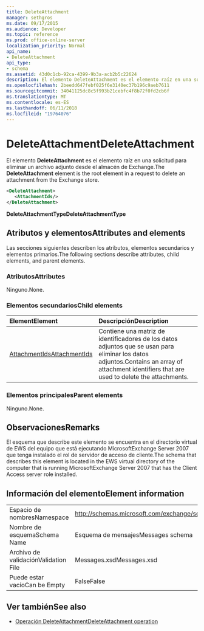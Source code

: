 ```yaml
---
title: DeleteAttachment
manager: sethgros
ms.date: 09/17/2015
ms.audience: Developer
ms.topic: reference
ms.prod: office-online-server
localization_priority: Normal
api_name:
- DeleteAttachment
api_type:
- schema
ms.assetid: 43d0c1cb-92ca-4399-9b3a-acb2b5c22624
description: El elemento DeleteAttachment es el elemento raíz en una solicitud para eliminar un archivo adjunto desde el almacén de Exchange.
ms.openlocfilehash: 2beedd647febf025f6e3140ec37b196c9aeb7611
ms.sourcegitcommit: 34041125dc8c5f993b21cebfc4f8b72f0fd2cb6f
ms.translationtype: MT
ms.contentlocale: es-ES
ms.lasthandoff: 06/11/2018
ms.locfileid: "19764076"
---
```

# <a name="deleteattachment"></a><span data-ttu-id="b02eb-103">DeleteAttachment</span><span class="sxs-lookup"><span data-stu-id="b02eb-103">DeleteAttachment</span></span>

<span data-ttu-id="b02eb-104">El elemento **DeleteAttachment** es el elemento raíz en una solicitud para eliminar un archivo adjunto desde el almacén de Exchange.</span><span class="sxs-lookup"><span data-stu-id="b02eb-104">The **DeleteAttachment** element is the root element in a request to delete an attachment from the Exchange store.</span></span> 
  
```xml
<DeleteAttachment>
   <AttachmentIds/>
</DeleteAttachment>
```

<span data-ttu-id="b02eb-105">**DeleteAttachmentType**</span><span class="sxs-lookup"><span data-stu-id="b02eb-105">**DeleteAttachmentType**</span></span>

## <a name="attributes-and-elements"></a><span data-ttu-id="b02eb-106">Atributos y elementos</span><span class="sxs-lookup"><span data-stu-id="b02eb-106">Attributes and elements</span></span>

<span data-ttu-id="b02eb-107">Las secciones siguientes describen los atributos, elementos secundarios y elementos primarios.</span><span class="sxs-lookup"><span data-stu-id="b02eb-107">The following sections describe attributes, child elements, and parent elements.</span></span>
  
### <a name="attributes"></a><span data-ttu-id="b02eb-108">Atributos</span><span class="sxs-lookup"><span data-stu-id="b02eb-108">Attributes</span></span>

<span data-ttu-id="b02eb-109">Ninguno.</span><span class="sxs-lookup"><span data-stu-id="b02eb-109">None.</span></span>
  
### <a name="child-elements"></a><span data-ttu-id="b02eb-110">Elementos secundarios</span><span class="sxs-lookup"><span data-stu-id="b02eb-110">Child elements</span></span>

|<span data-ttu-id="b02eb-111">**Element**</span><span class="sxs-lookup"><span data-stu-id="b02eb-111">**Element**</span></span>|<span data-ttu-id="b02eb-112">**Descripción**</span><span class="sxs-lookup"><span data-stu-id="b02eb-112">**Description**</span></span>|
|:-----|:-----|
|[<span data-ttu-id="b02eb-113">AttachmentIds</span><span class="sxs-lookup"><span data-stu-id="b02eb-113">AttachmentIds</span></span>](attachmentids.md) <br/> |<span data-ttu-id="b02eb-114">Contiene una matriz de identificadores de los datos adjuntos que se usan para eliminar los datos adjuntos.</span><span class="sxs-lookup"><span data-stu-id="b02eb-114">Contains an array of attachment identifiers that are used to delete the attachments.</span></span>  <br/> |
   
### <a name="parent-elements"></a><span data-ttu-id="b02eb-115">Elementos principales</span><span class="sxs-lookup"><span data-stu-id="b02eb-115">Parent elements</span></span>

<span data-ttu-id="b02eb-116">Ninguno.</span><span class="sxs-lookup"><span data-stu-id="b02eb-116">None.</span></span>
  
## <a name="remarks"></a><span data-ttu-id="b02eb-117">Observaciones</span><span class="sxs-lookup"><span data-stu-id="b02eb-117">Remarks</span></span>

<span data-ttu-id="b02eb-118">El esquema que describe este elemento se encuentra en el directorio virtual de EWS del equipo que está ejecutando MicrosoftExchange Server 2007 que tenga instalado el rol de servidor de acceso de cliente.</span><span class="sxs-lookup"><span data-stu-id="b02eb-118">The schema that describes this element is located in the EWS virtual directory of the computer that is running MicrosoftExchange Server 2007 that has the Client Access server role installed.</span></span>
  
## <a name="element-information"></a><span data-ttu-id="b02eb-119">Información del elemento</span><span class="sxs-lookup"><span data-stu-id="b02eb-119">Element information</span></span>

|||
|:-----|:-----|
|<span data-ttu-id="b02eb-120">Espacio de nombres</span><span class="sxs-lookup"><span data-stu-id="b02eb-120">Namespace</span></span>  <br/> |http://schemas.microsoft.com/exchange/services/2006/messages  <br/> |
|<span data-ttu-id="b02eb-121">Nombre de esquema</span><span class="sxs-lookup"><span data-stu-id="b02eb-121">Schema Name</span></span>  <br/> |<span data-ttu-id="b02eb-122">Esquema de mensajes</span><span class="sxs-lookup"><span data-stu-id="b02eb-122">Messages schema</span></span>  <br/> |
|<span data-ttu-id="b02eb-123">Archivo de validación</span><span class="sxs-lookup"><span data-stu-id="b02eb-123">Validation File</span></span>  <br/> |<span data-ttu-id="b02eb-124">Messages.xsd</span><span class="sxs-lookup"><span data-stu-id="b02eb-124">Messages.xsd</span></span>  <br/> |
|<span data-ttu-id="b02eb-125">Puede estar vacío</span><span class="sxs-lookup"><span data-stu-id="b02eb-125">Can be Empty</span></span>  <br/> |<span data-ttu-id="b02eb-126">False</span><span class="sxs-lookup"><span data-stu-id="b02eb-126">False</span></span>  <br/> |
   
## <a name="see-also"></a><span data-ttu-id="b02eb-127">Ver también</span><span class="sxs-lookup"><span data-stu-id="b02eb-127">See also</span></span>

- [<span data-ttu-id="b02eb-128">Operación DeleteAttachment</span><span class="sxs-lookup"><span data-stu-id="b02eb-128">DeleteAttachment operation</span></span>](deleteattachment-operation.md)

